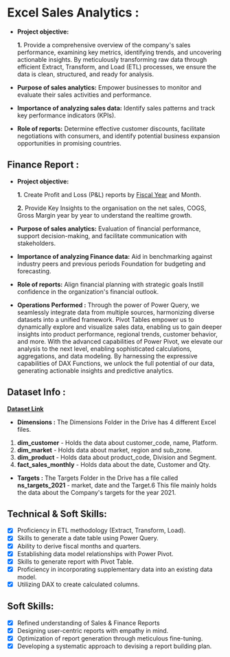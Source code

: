 # Excel Sales Analytics :

- **Project objective:** 

    **1.** Provide a comprehensive overview of the company's sales performance, examining key metrics, identifying trends, and uncovering actionable insights. By meticulously transforming raw data through 
           efficient Extract, Transform, and Load (ETL) processes, we ensure the data is clean, structured, and ready for analysis.

- **Purpose of sales analytics:** Empower businesses to monitor and evaluate their sales activities and performance.

- **Importance of analyzing sales data:** Identify sales patterns and track key performance indicators (KPIs).

- **Role of reports:** Determine effective customer discounts, facilitate negotiations with consumers, and identify potential business expansion opportunities in promising countries.


## Finance Report :

- **Project objective:** 

    **1.** Create Profit and Loss (P&L) reports by  [Fiscal Year](https://en.wikipedia.org/wiki/Fiscal_year) and Month.

   **2.** Provide Key Insights to the organisation on the net sales, COGS, Gross Margin year by year to understand the realtime growth.

- **Purpose of sales analytics:** Evaluation of financial performance, support decision-making, and facilitate communication with stakeholders.

- **Importance of analyzing Finance data:** Aid in benchmarking against industry peers and previous periods Foundation for budgeting and forecasting.

- **Role of reports:** Align financial planning with strategic goals Instill confidence in the organization's financial outlook.
- **Operations Performed :** Through the power of Power Query, we seamlessly integrate data from multiple sources, harmonizing diverse datasets into a unified framework. Pivot Tables empower us to dynamically explore and visualize sales data, enabling us to gain deeper insights into product performance, regional trends, customer behavior, and more. With the advanced capabilities of Power Pivot, we elevate our analysis to the next level, enabling sophisticated calculations, aggregations, and data modeling. By harnessing the expressive capabilities of DAX Functions, we unlock the full potential of our data, generating actionable insights and predictive analytics.

## Dataset Info :

**[Dataset Link](https://drive.google.com/drive/folders/1Th8PtFWISrvusMEm3-JFhwNFctn3AtXB?usp=drive_link)**

- **Dimensions :**
The Dimensions Folder in the Drive has 4 different Excel files.
1. **dim_customer** - Holds the data about customer_code, name, Platform.
2. **dim_market** - Holds data about market, region and sub_zone.
3. **dim_product** - Holds data about product_code, Division and Segment.
4. **fact_sales_monthly** - Holds data about the date, Customer and Qty.

- **Targets :**
  The Targets Folder in the Drive has a file called **ns_targets_2021** - market, date and the Target.6
  This file mainly holds the data about the Company's targets for the year 2021.



## Technical & Soft Skills:
- [x]	Proficiency in ETL methodology (Extract, Transform, Load).
- [x]	Skills to generate a date table using Power Query.
- [x]	Ability to derive fiscal months and quarters.
- [x]	Establishing data model relationships with Power Pivot.
- [x]	Skills to generate report with Pivot Table.
- [x]	Proficiency in incorporating supplementary data into an existing data model.
- [x]	Utilizing DAX to create calculated columns.

## Soft Skills:
- [x]	Refined understanding of Sales & Finance Reports
- [x]	Designing user-centric reports with empathy in mind.
- [x]	Optimization of report generation through meticulous fine-tuning.
- [x]	Developing a systematic approach to devising a report building plan.
